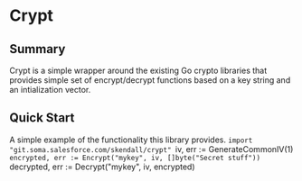 # Crypt

## Summary
Crypt is a simple wrapper around the existing Go crypto libraries that
provides simple set of encrypt/decrypt functions based on a key string 
and an intialization vector.

## Quick Start
A simple example of the functionality this library provides.
``import "git.soma.salesforce.com/skendall/crypt"
``iv, err := GenerateCommonIV(1)
``encrypted, err := Encrypt("mykey", iv, []byte("Secret stuff"))
``decrypted, err := Decrypt("mykey", iv, encrypted)